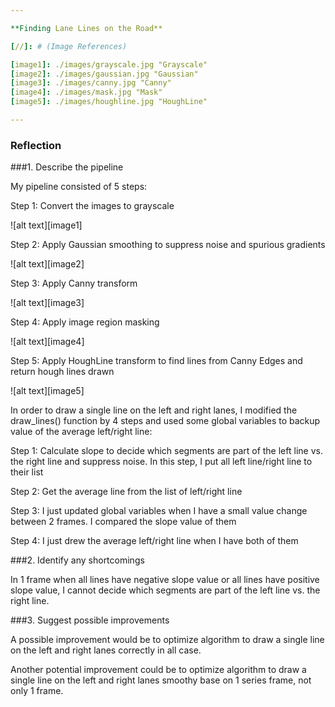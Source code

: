 ```yaml
---

**Finding Lane Lines on the Road**

[//]: # (Image References)

[image1]: ./images/grayscale.jpg "Grayscale"
[image2]: ./images/gaussian.jpg "Gaussian"
[image3]: ./images/canny.jpg "Canny"
[image4]: ./images/mask.jpg "Mask"
[image5]: ./images/houghline.jpg "HoughLine"

---
```


### Reflection

###1. Describe the pipeline

My pipeline consisted of 5 steps:

Step 1: Convert the images to grayscale

![alt text][image1]

Step 2: Apply Gaussian smoothing to suppress noise and spurious gradients

![alt text][image2]

Step 3: Apply Canny transform

![alt text][image3]

Step 4: Apply image region masking

![alt text][image4]

Step 5: Apply HoughLine transform to find lines from Canny Edges and return hough lines drawn

![alt text][image5]

In order to draw a single line on the left and right lanes, I modified the draw_lines() function by 4 steps and used some global variables to backup value of the average left/right line:

Step 1: Calculate slope to decide which segments are part of the left line vs. the right line and suppress noise. In this step, I put all left line/right line to their list

Step 2: Get the average line from the list of left/right line

Step 3: I just updated global variables when I have a small value change between 2 frames. I compared the slope value of them

Step 4: I just drew the average left/right line when I have both of them

###2. Identify any shortcomings

In 1 frame when all lines have negative slope value or all lines have positive slope value, I cannot decide which segments are part of the left line vs. the right line.

###3. Suggest possible improvements

A possible improvement would be to optimize algorithm to draw a single line on the left and right lanes correctly in all case.

Another potential improvement could be to optimize algorithm to draw a single line on the left and right lanes smoothy base on 1 series frame, not only 1 frame.
